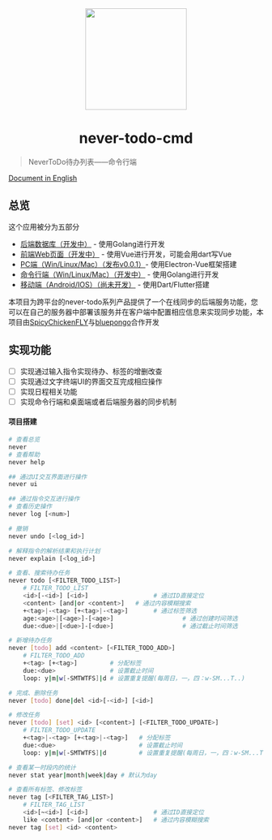 <div align=center><img src="./static/logo.png" width = "200" height = "200" /><h1>never-todo-cmd</h1></div>


> NeverToDo待办列表——命令行端

[ Document in English ](./README_EN.md)

## 总览
这个应用被分为五部分
* [后端数据库（开发中）](https://github.com/SpicyChickenFLY/never-todo-backend) - 使用Golang进行开发
* [前端Web页面（开发中）](https://github.com/bluepongo/never-todo-frontend) - 使用Vue进行开发，可能会用dart写Vue
* [PC端（Win/Linux/Mac）（发布v0.0.1）](https://github.com/bluepongo/never-todo-client)- 使用Electron-Vue框架搭建
* [命令行端（Win/Linux/Mac）（开发中）](https://github.com/SpicyChickenFLY/never-todo-cmd) - 使用Golang进行开发
* [移动端（Android/IOS）（尚未开发）](https://github.com/SpicyChickenFLY/never-todo-mobile) - 使用Dart/Flutter搭建


本项目为跨平台的never-todo系列产品提供了一个在线同步的后端服务功能，您可以在自己的服务器中部署该服务并在客户端中配置相应信息来实现同步功能，本项目由[SpicyChickenFLY](https://github.com/SpicyChickenFLY)与[bluepongo](https://github.com/bluepongo)合作开发

## 实现功能
* [ ] 实现通过输入指令实现待办、标签的增删改查
* [ ] 实现通过文字终端UI的界面交互完成相应操作
* [ ] 实现日程相关功能
* [ ] 实现命令行端和桌面端或者后端服务器的同步机制

#### 项目搭建

```bash
# 查看总览
never
# 查看帮助
never help

## 通过UI交互界面进行操作
never ui

## 通过指令交互进行操作
# 查看历史操作
never log [<num>]

# 撤销
never undo [<log_id>]

# 解释指令的解析结果和执行计划
never explain [<log_id>]

# 查看、搜索待办任务
never todo [<FILTER_TODO_LIST>]
    # FILTER_TODO_LIST
    <id>[-<id>] [<id>]                  # 通过ID直接定位
    <content> [and|or <content>]   # 通过内容模糊搜索
    +<tag>|-<tag> [+<tag>|-<tag>]       # 通过标签筛选
    age:<age>|[<age>]-[<age>]                   # 通过创建时间筛选
    due:<due>|[<due>]-[<due>]                   # 通过截止时间筛选

# 新增待办任务
never [todo] add <content> [<FILTER_TODO_ADD>]
    # FILTER_TODO_ADD
    +<tag> [+<tag>]         # 分配标签
    due:<due>               # 设置截止时间
    loop: y|m|w[-SMTWTFS]|d # 设置重复提醒(每周日，一，四：w-SM...T..)

# 完成、删除任务
never [todo] done|del <id>[-<id>] [<id>]

# 修改任务
never [todo] [set] <id> [<content>] [<FILTER_TODO_UPDATE>]
    # FILTER_TODO_UPDATE
    +<tag>|-<tag> [+<tag>|-<tag>]   # 分配标签
    due:<due>                       # 设置截止时间
    loop: y|m|w[-SMTWTFS]|d         # 设置重复提醒(每周日，一，四：w-SM...T..)

# 查看某一时段内的统计
never stat year|month|week|day # 默认为day

# 查看所有标签、修改标签
never tag [<FILTER_TAG_LIST>]
    # FILTER_TAG_LIST
    <id>[~<id>] [<id>]                  # 通过ID直接定位
    like <content> [and|or <content>]   # 通过内容模糊搜索
never tag [set] <id> <content>

```
